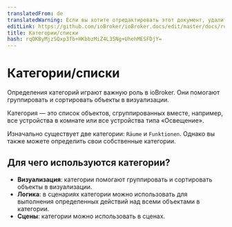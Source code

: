 ```yaml
---
translatedFrom: de
translatedWarning: Если вы хотите отредактировать этот документ, удалите поле «translatedFrom», в противном случае этот документ будет снова автоматически переведен
editLink: https://github.com/ioBroker/ioBroker.docs/edit/master/docs/ru/basics/enums.md
title: Категории/списки
hash: rqOKByMjzSQxp3fb+HKbbzMiZ4L35Ng+UhehMESFDjY=
---
```

# Категории/списки
Определения категорий играют важную роль в ioBroker.
Они помогают группировать и сортировать объекты в визуализации.

Категория — это список объектов, сгруппированных вместе, например, все устройства в комнате или все устройства типа «Освещение».

Изначально существует две категории: `Räume` и `Funktionen`. Однако вы также можете определить свои собственные категории.

## Для чего используются категории?
- **Визуализация**: категории помогают группировать и сортировать объекты в визуализации.
- **Логика**: в сценариях категории можно использовать для выполнения определенных действий над всеми объектами в категории.
- **Сцены**: категории можно использовать в сценах.
